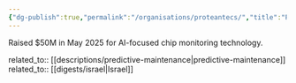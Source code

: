 ```yaml
---
{"dg-publish":true,"permalink":"/organisations/proteantecs/","title":"ProteanTecs"}
---
```



Raised $50M in May 2025 for AI-focused chip monitoring technology.

related_to:: [[descriptions/predictive-maintenance\|predictive-maintenance]]
related_to:: [[digests/israel\|Israel]]
